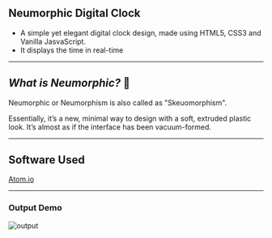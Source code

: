 ## Neumorphic Digital Clock

* A simple yet elegant digital clock design, made using HTML5, CSS3 and Vanilla JasvaScript.
* It displays the time in real-time
<hr>

## *What is Neumorphic?* 🤔

Neumorphic or Neumorphism is also called as "Skeuomorphism".

Essentially, it’s a new, minimal way to design with a soft, extruded plastic look. 
It’s almost as if the interface has been vacuum-formed.
<hr>

## Software Used

<a href="https://atom.io/">Atom.io</a>
<hr>

### Output Demo

![output](https://user-images.githubusercontent.com/69073543/89638008-bcc04f00-d8c8-11ea-83f8-44cf8b09e86a.gif)
